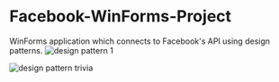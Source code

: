 # Facebook-WinForms-Project
WinForms application which connects to Facebook's API using design patterns.
![design pattern 1](https://user-images.githubusercontent.com/66257479/157069992-eeb2ab92-321c-4143-b2db-4ee7ea3a892e.jpg)

![design pattern trivia ](https://user-images.githubusercontent.com/66257479/157070064-bb7d2ca2-5699-4972-8281-605584543caa.jpg)
